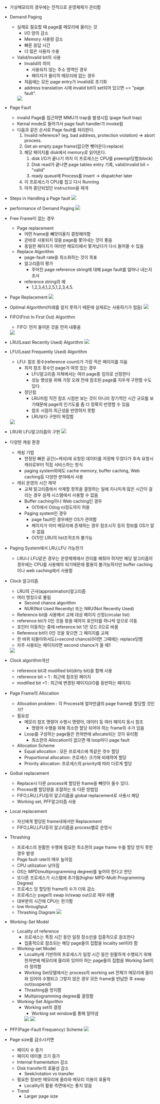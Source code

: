 - 가상메모리의 경우에는 전적으로 운영체제가 관리함

- Demand Paging
  - 실제로 필요할 때 page를 메모리에 올리는 것
    - I/O 양의 감소
    - Memory 사용량 감소
    - 빠른 응답 시간
    - 더 많은 사용자 수용
  - Valid/Invalid bit의 사용
    - Invalid의 의미
      - 사용되지 않는 주소 영역인 경우
      - 페이지가 물리적 메모리에 없는 경우
    - 처음에는 모든 page entry가 invalid로 초기화
    - address translation 시에 invalid bit이 set되어 있으면 => "page fault".
    <img src="./img1.png"/>

- Page Fault
  - invalid Page를 접근하면 MMU가 trap을 발생시킴 (page fault trap)
  - Kernal mode로 들어가서 page fault handler가 invoke됨
  - 다음과 같은 순서로 Page fault를 처리한다.
    1. Invalid reference? (eg. bad address, protection violation) => abort process.
    2. Get an empty page frame(없으면 뺏어온다:replace)
    3. 해당 페이지를 disk에서 memory로 읽어온다.
       1. disk I/O가 끝나기 까지 이 프로세스는 CPU를 preempt당함(block)
       2. Disk read가 끝나면 page tables entry 기록, valid/invalid bit = "valid"
       3. ready queue에 Process를 insert -> dispatcher later
    4. 이 프로세스가 CPU를 잡고 다시 Running
    5. 아까 중단되었던 instruction을 재개

- Steps in Handling a Page fault
  <img src="./img2.png"/>

- performance of Demand Paging
  <img src="./img3.png"/>

- Free Frame이 없는 경우
  - Page replacement
    - 어떤 frame을 뺴앗아올지 결정해야함
    - 곧바로 사용되지 않을 page를 쫓아내는 것이 좋음
    - 동일한 페이지가 여러번 메모리에서 쫓겨났다가 다시 들어올 수 있음
  - Replace Algorithm
    - page-fault rate을 최소화하는 것이 목표
    - 알고리즘의 평가
      - 주어진 page reference string에 대해 page fault를 얼마나 내는지 조사
    - reference string의 예
      - 1,2,3,4,1,2,5,1,2,3,4,5.

- Page Replacement
  <img src="./img4.png"/>

- Optimal Algorithm(미래를 알지 못하기 때문에 실제로는 사용하기가 힘듬)
  <img src="./img5.png"/>

- FIFO(First In First Out) Algorithm
  - FIFO: 먼저 들어온 것을 먼저 내쫒음
  <img src="./img6.png"/>

- LRU(Least Recently Used) Algorithm
  <img src="./img7.png"/>

- LFU(Least Frequently Used) Algorithm
  - LFU: 참조 횟수(reference count)가 가장 적은 페이지를 지움
    - 최저 참조 횟수인 page가 여럿 있는 경우
      - LFU알고리즘 자체에서는 여러 page중 임의로 선정한다
      - 성능 향상을 위해 가장 오래 전에 참조된 page를 지우게 구현할 수도 있다.
    - 장단점
      - LRU처럼 직전 참조 시점만 보는 것이 아니라 장기적인 시간 규모를 보기때문에 page의 인기도를 좀 더 정확히 반영할 수 있음
      - 참조 시점의 최근성을 반영하지 못함
      - LRU보다 구현이 복잡함
  <img src="./img8.png"/>

- LRU와 LFU알고리즘의 구현
  <img src="./img9.png"/>

- 다양한 캐슁 환경
  - 캐슁 기법
    - 한정된 빠른 공간(=캐쉬)에 요청된 데이터를 저장해 두었다가 후속 요청시 캐쉬로부터 직접 서비스하는 방식
    - paging system외에도 cache memory, buffer caching, Web caching등 다양한 분야에서 사용
  - 캐쉬 운영의 시간 제약
    - 교체 알고리즘에서 삭제할 항목을 결정하는 일에 지나치게 많은 시간이 걸리는 경우 실제 시스템에서 사용할 수 없음
    - Buffer caching이나 Web caching인 경우
      - O(1)에서 O(log n)정도까지 허용
    - Paging system인 경우
      - page fault인 경우에만 OS가 관여함
      - 페이지가 이미 메모리에 존재하는 경우 참조시각 등의 정보를 OS가 알 수 없음
      - O(1)인 LRU의 list조작조차 불가능

- Paging System에서 LRU,LFU 가능한가
  - LRU나 LFU같은 경우는 운영체제에서 관리를 해줘야 하지만 해당 알고리즘의 경우에는 CPU를 사용해야 되기때문에 활용이 불가능하지만 buffer caching이나 web caching에서 사용함


- Clock 알고리즘
  - LRU의 근사(approximation)알고리즘
  - 여러 명칭으로 불림
    - Second chance algorithm
    - NUR(Not Used Recently) 또는 NRU(Not Recently Used)
  - Reference bit을 사용해서 교체 대상 페이지 선정(circular list)
  - reference bit가 0인 것을 찾을 때까지 포인터를 하나씩 앞으로 이동
  - 포인터 이동하는 중에 reference bit 1은 모드 0으로 바꿈
  - Reference bit이 0인 것을 찾으면 그 페이지를 교체
  - 한 바퀴 되돌아와서도(=second chance)0이면 그때에는 replace당함
  - 자주 사용되는 페이지라면 second chance가 올 때1
  <img src="./img10.png"/>
- Clock algorithm개선 
  - reference bit과 modified bit(dirty bit)을 함께 사용
  - reference bit = 1 : 최근에 참조된 페이지
  - modified bit =1 : 최근에 변경된 페이지(I/O를 동반하는 페이지)

- Page Frame의 Allocation 
  - Allocation problem : 각 Process에 얼마만큼의 page frame을 할당할 것인가?
  - 필요성
    - 메모리 참조 명령어 수행시 명령어, 데이터 등 여러 페이지 동시 참조
      - 명령어 수행을 위해 최소한 할당 되어야 하는 frame의 수가 있음
    - Loop를 구성하는 page들은 한꺼번에 allocate되는 것이 유리함
      - 최소한의 Allocation이 없으면 매 loop마다 page fault
  - Allocation Scheme
    - Equal allocation : 모든 프로세스에 똑같은 갯수 할당
    - Proportional allocation: 프로세스 크기에 비례하여 할당
    - Priority allocation: 프로세스의 priority에 따라 다르게 할당

- Golbal replacement
  - Replace시 다른 process에 할당된 frame을 빼앗아 올수 있다.
  - Process별 할당량을 조절하는 또 다른 방법임
  - FIFO,LRU,LFU등의 알고리즘을 global replacement로 사용시 해당
  - Working set, PFF알고리즘 사용
- Local replacement
  - 자신에게 할당된 frame내에서만 Replacement
  - FIFO,LRU,LFU등의 알고리즘을 process별로 운영시

- Thrashing
  - 프로세스의 원활한 수행에 필요한 최소한의 page frame 수를 할당 받지 못한 경우 발생
  - Page fault rate이 매우 높아짐
  - CPU utilization 낮아짐
  - OS는 MPD(multiprogramming degree)를 높어야 한다고 판단
  - 또다른 프로세스가 시스템에 추가됨(higher MPD-Multi Programming Degree)
  - 프로세스 당 할당된 frame의 수가 더욱 감소
  - 프로세스는 page의 swap in/swap out으로 매우 바쁨
  - 대부분의 시간에 CPU는 한가함
  - low throughput
  - Thrashing Diagram 
    <img src="./img11.png"/>

- Working-Set Model
  - Locality of reference
    - 프로세스는 특정 시간 동안 일정 장소만을 집중적으로 참조한다
    - 집중적으로 참조되는 해당 page들의 집합을 locality set이라 함
  - Working-set Model
    - Locality에 기반하여 프로세스가 일정 시간 동안 원활하게 수행되기 위해 한꺼번에 메모리에 올라와 있어야 하는 page들의 집합을 Working Set이라 정의함
    - Working Set모델에서는 process의 working set 전체가 메모리에 올라와 있어야 수행되고 그렇지 않은 경우 모든 frame을 반납한 후 swap out(suspend)
    - Thrashing을 방지함
    - Multiprogramming degree를 결정함
  - Working-Set Algorithm
    - Working set의 결정
      - Working set window를 통해 알아냄
      <img src="./img12.png"/>
      <img src="./img13.png"/>

- PFF(Page-Fault Frequency) Scheme
  <img src="./img14.png"/>

- Page size를 감소시키면
  - 페이지 수 증가
  - 페이지 테이블 크기 증가
  - Internal framentation 감소
  - Disk transfer의 효율성 감소
    - Seek/rotation vs transfer
  - 필요한 정보만 메모리에 올라와 메모리 이용이 효율적
    - Locality의 활용 측면에서는 좋지 않음
  - Trend
    - Larger page size      
